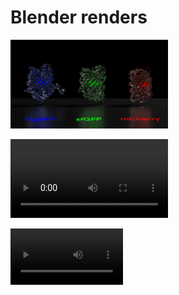 # Blender renders

<img src="fluoresc_prot3.png" style="width: 50%">

<video src='https://github.com/Bmottan/Blender/assets/44926182/c28a081a-2d5c-47a9-9135-e08328a773fa' style="width: 50%"></video>

<video src='https://github.com/Bmottan/Blender/assets/44926182/cc31c6c4-191a-413f-81c2-05ce4a2f31ff' width=180/></video>




